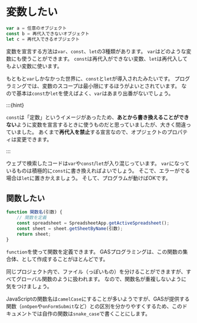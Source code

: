 # 変数したい

```js
var a = 任意のオブジェクト
const b = 再代入できないオブジェクト
let c = 再代入できるオブジェクト

```

変数を宣言する方法は``var``、``const``、``let``の3種類があります。
``var``はどのような変数にも使うことができます。
``const``は再代入ができない変数、``let``は再代入してもよい変数に使います。

もともと``var``しかなかった世界に、``const``と``let``が導入されたみたいです。
プログラミングでは、変数のスコープは最小限にするほうがよいとされています。
なので基本は``const``か``let``を使えばよく、``var``はあまり出番がないでしょう。

:::{hint}

``const``は「定数」というイメージがあったため、**あとから書き換えることができない**ように変数を宣言するときに使うものだと思っていましたが、大きく間違っていました。
あくまで**再代入を禁止**する宣言なので、オプジェクトのプロパティは変更できます。

:::

ウェブで検索したコードは``var``や``const``/``let``が入り混じっています。
``var``になっているものは積極的に``const``に書き換えればよいでしょう。
そこで、エラーがでる場合は``let``に置きかえましょう。
そして、プログラムが動けばOKです。

## 関数したい

```js
function 関数名(引数) {
    // 関数を定義
    const spreadsheet = SpreadsheetApp.getActiveSpreadsheet();
    const sheet = sheet.getSheetByName(引数);
    return sheet;
}
```

``function``を使って関数を定義できます。
GASプログラミングは、この関数の集合体、として作成することがほとんどです。

同じプロジェクト内で、ファイル（っぽいもの）を分けることができますが、すべてグローバル関数のように扱われます。
なので、関数名が重複しないように気をつけましょう。

JavaScriptの関数名は``camelCase``にすることが多いようですが、GASが提供する関数（``onOpen``や``onFormSubmit``など）との区別を分かりやすくするため、このドキュメントでは自作の関数は``snake_case``で書くことにします。
